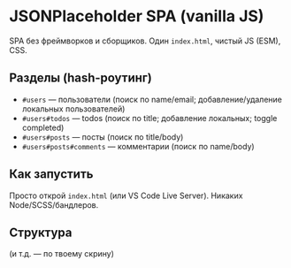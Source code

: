 ﻿# JSONPlaceholder SPA (vanilla JS)

SPA без фреймворков и сборщиков. Один `index.html`, чистый JS (ESM), CSS.

## Разделы (hash-роутинг)
- `#users` — пользователи (поиск по name/email; добавление/удаление локальных пользователей)
- `#users#todos` — todos (поиск по title; добавление локальных; toggle completed)
- `#users#posts` — посты (поиск по title/body)
- `#users#posts#comments` — комментарии (поиск по name/body)

## Как запустить
Просто открой `index.html` (или VS Code Live Server). Никаких Node/SCSS/бандлеров.

## Структура
(и т.д. — по твоему скрину)
